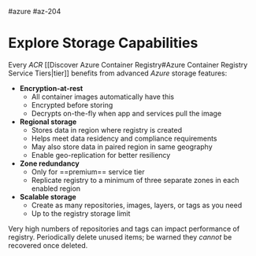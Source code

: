 #azure #az-204

# Explore Storage Capabilities
Every *ACR* [[Discover Azure Container Registry#Azure Container Registry Service Tiers|tier]] benefits from advanced *Azure* storage features:
- **Encryption-at-rest**
	- All container images automatically have this
	- Encrypted before storing
	- Decrypts on-the-fly when app and services pull the image
- **Regional storage**
	- Stores data in region where registry is created
	- Helps meet data residency and compliance requirements
	- May also store data in paired region in same geography
	- Enable geo-replication for better resiliency
- **Zone redundancy**
	- Only for ==premium== service tier
	- Replicate registry to a minimum of three separate zones in each enabled region
- **Scalable storage**
	- Create as many repositories, images, layers, or tags as you need
	- Up to the registry storage limit

Very high numbers of repositories and tags can impact performance of registry.
Periodically delete unused items; be warned they *cannot* be recovered once deleted.